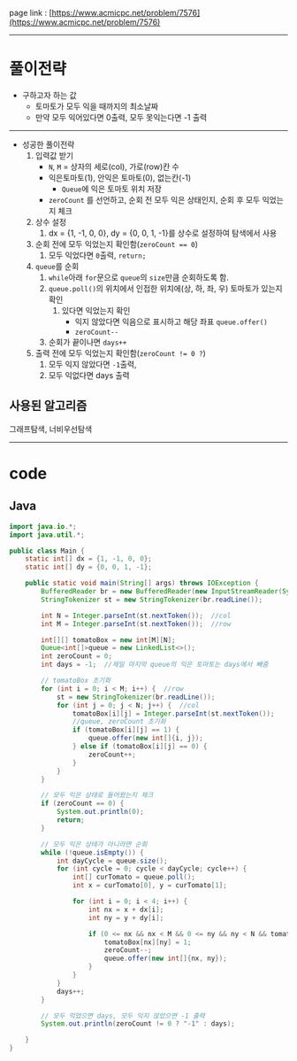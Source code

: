 page link : [https://www.acmicpc.net/problem/7576](https://www.acmicpc.net/problem/7576)

---

# 풀이전략
- 구하고자 하는 값
    - 토마토가 모두 익을 때까지의 최소날짜
    - 만약 모두 익어있다면 0출력, 모두 못익는다면 -1  출력

---

- 성공한 풀이전략
    1. 입력값 받기
        - `N`, `M` = 상자의 세로(col), 가로(row)칸 수
        - 익은토마토(1), 안익은 토마토(0), 없는칸(-1)
            - `Queue`에 익은 토마토 위치 저장
        - `zeroCount` 를 선언하고, 순회 전 모두 익은 상태인지, 순회 후 모두 익었는지 체크
    2. 상수 설정
        1. dx = {1, -1, 0, 0}, dy = {0, 0, 1, -1}를 상수로 설정하여 탐색에서 사용
    3. 순회 전에 모두 익었는지 확인함(`zeroCount == 0`)
        1. 모두 익었다면 `0`출력, `return;`
    4. `queue`를 순회
        1. `while`아래 `for`문으로 `queue`의 `size`만큼 순회하도록 함.
        2. `queue.poll()`의 위치에서 인접한 위치에(상, 하, 좌, 우) 토마토가 있는지 확인
            1. 있다면 익었는지 확인
                - 익지 않았다면 익음으로 표시하고 해당 좌표 `queue.offer()`
                - `zeroCount--`
        3. 순회가 끝이나면 `days++`
    5. 출력 전에 모두 익었는지 확인함(`zeroCount != 0 ?`)
        1. 모두 익지 않았다면 `-1`출력,
        2. 모두 익없다면 days 출력

## 사용된 알고리즘
그래프탐색, 너비우선탐색

---

# code

## Java

```java
import java.io.*;
import java.util.*;

public class Main {
    static int[] dx = {1, -1, 0, 0};
    static int[] dy = {0, 0, 1, -1};

    public static void main(String[] args) throws IOException {
        BufferedReader br = new BufferedReader(new InputStreamReader(System.in));
        StringTokenizer st = new StringTokenizer(br.readLine());

        int N = Integer.parseInt(st.nextToken());  //col
        int M = Integer.parseInt(st.nextToken());  //row

        int[][] tomatoBox = new int[M][N];
        Queue<int[]>queue = new LinkedList<>();
        int zeroCount = 0;
        int days = -1;  //제일 마지막 queue의 익은 토마토는 days에서 빼줌

        // tomatoBox 초기화
        for (int i = 0; i < M; i++) {  //row
            st = new StringTokenizer(br.readLine());
            for (int j = 0; j < N; j++) {  //col
                tomatoBox[i][j] = Integer.parseInt(st.nextToken());
                //queue, zeroCount 초기화
                if (tomatoBox[i][j] == 1) {
                    queue.offer(new int[]{i, j});
                } else if (tomatoBox[i][j] == 0) {
                    zeroCount++;
                }
            }
        }

        // 모두 익은 상태로 들어왔는지 체크
        if (zeroCount == 0) {
            System.out.println(0);
            return;
        }

        // 모두 익은 상태가 아니라면 순회
        while (!queue.isEmpty()) {
            int dayCycle = queue.size();
            for (int cycle = 0; cycle < dayCycle; cycle++) {
                int[] curTomato = queue.poll();
                int x = curTomato[0], y = curTomato[1];

                for (int i = 0; i < 4; i++) {
                    int nx = x + dx[i];
                    int ny = y + dy[i];

                    if (0 <= nx && nx < M && 0 <= ny && ny < N && tomatoBox[nx][ny] == 0) {
                        tomatoBox[nx][ny] = 1;
                        zeroCount--;
                        queue.offer(new int[]{nx, ny});
                    }
                }
            }
            days++;
        }

        // 모두 익었으면 days, 모두 익지 않았으면 -1 출력
        System.out.println(zeroCount != 0 ? "-1" : days);

    }
}

```
